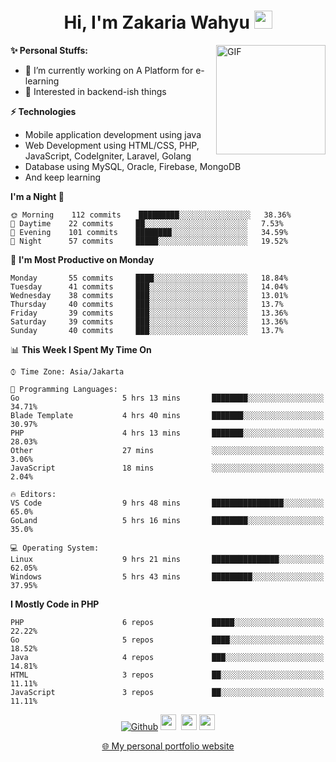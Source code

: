 <h1 align="center">Hi, I'm Zakaria Wahyu <img src="https://github.com/TheDudeThatCode/TheDudeThatCode/blob/master/Assets/Hi.gif" width="29px"></h1>

<img align="right" alt="GIF" height="175px" src="https://www.nayakapratama.co.id/wp-content/uploads/2019/07/Website-Maintenance.gif" />

**✨ Personal Stuffs:**
- 🔭 I’m currently working on A Platform for e-learning 
- 🌱 Interested in backend-ish things

**⚡ Technologies**
- Mobile application development using java
- Web Development using HTML/CSS, PHP, JavaScript, CodeIgniter, Laravel, Golang
- Database using MySQL, Oracle, Firebase, MongoDB
- And keep learning

<!--START_SECTION:waka-->
**I'm a Night 🦉** 

```text
🌞 Morning    112 commits    █████████░░░░░░░░░░░░░░░░   38.36% 
🌆 Daytime    22 commits     ██░░░░░░░░░░░░░░░░░░░░░░░   7.53% 
🌃 Evening    101 commits    ████████░░░░░░░░░░░░░░░░░   34.59% 
🌙 Night      57 commits     █████░░░░░░░░░░░░░░░░░░░░   19.52%

```
📅 **I'm Most Productive on Monday** 

```text
Monday       55 commits     ████░░░░░░░░░░░░░░░░░░░░░   18.84% 
Tuesday      41 commits     ███░░░░░░░░░░░░░░░░░░░░░░   14.04% 
Wednesday    38 commits     ███░░░░░░░░░░░░░░░░░░░░░░   13.01% 
Thursday     40 commits     ███░░░░░░░░░░░░░░░░░░░░░░   13.7% 
Friday       39 commits     ███░░░░░░░░░░░░░░░░░░░░░░   13.36% 
Saturday     39 commits     ███░░░░░░░░░░░░░░░░░░░░░░   13.36% 
Sunday       40 commits     ███░░░░░░░░░░░░░░░░░░░░░░   13.7%

```


📊 **This Week I Spent My Time On** 

```text
⌚︎ Time Zone: Asia/Jakarta

💬 Programming Languages: 
Go                       5 hrs 13 mins       ████████░░░░░░░░░░░░░░░░░   34.71% 
Blade Template           4 hrs 40 mins       ███████░░░░░░░░░░░░░░░░░░   30.97% 
PHP                      4 hrs 13 mins       ███████░░░░░░░░░░░░░░░░░░   28.03% 
Other                    27 mins             ░░░░░░░░░░░░░░░░░░░░░░░░░   3.06% 
JavaScript               18 mins             ░░░░░░░░░░░░░░░░░░░░░░░░░   2.04%

🔥 Editors: 
VS Code                  9 hrs 48 mins       ████████████████░░░░░░░░░   65.0% 
GoLand                   5 hrs 16 mins       ████████░░░░░░░░░░░░░░░░░   35.0%

💻 Operating System: 
Linux                    9 hrs 21 mins       ███████████████░░░░░░░░░░   62.05% 
Windows                  5 hrs 43 mins       █████████░░░░░░░░░░░░░░░░   37.95%

```

**I Mostly Code in PHP** 

```text
PHP                      6 repos             █████░░░░░░░░░░░░░░░░░░░░   22.22% 
Go                       5 repos             ████░░░░░░░░░░░░░░░░░░░░░   18.52% 
Java                     4 repos             ███░░░░░░░░░░░░░░░░░░░░░░   14.81% 
HTML                     3 repos             ██░░░░░░░░░░░░░░░░░░░░░░░   11.11% 
JavaScript               3 repos             ██░░░░░░░░░░░░░░░░░░░░░░░   11.11%

```



<!--END_SECTION:waka-->

<p align="center">
<a href="https://github.com/zakariawahyu" target="_blank"><img alt="Github" src="https://img.shields.io/badge/GitHub-%2312100E.svg?&style=for-the-badge&logo=Github&logoColor=white" /></a>
<a href="https://www.twitter.com/_zakariawahyu"><img src="https://img.shields.io/badge/twitter-%231DA1F2.svg?&style=for-the-badge&logo=twitter&logoColor=white" height=25></a> 
<a href="https://www.linkedin.com/in/zakariawahyu"><img src="https://img.shields.io/badge/linkedin-%230077B5.svg?&style=for-the-badge&logo=linkedin&logoColor=white" height=25></a> 
<a href="https://www.instagram.com/_zakariawahyu"><img src="https://img.shields.io/badge/instagram-%23E4405F.svg?&style=for-the-badge&logo=instagram&logoColor=white" height=25></a></p>
<p align="center"><a href="https://www.zakariawahyu.site">🌐 My personal portfolio website</a></p>
